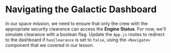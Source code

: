 # Navigating the Galactic Dashboard

In our space mission, we need to ensure that only the crew with the appropriate security clearance can access the **Engine Status**. For now, we'll simulate clearance with a boolean flag. Update the `App.js` routes to redirect to the dashboard if `hasClearance` is set to `false`, using the `<Navigate>` component that we covered in our lesson.